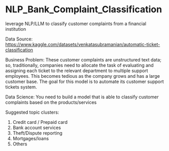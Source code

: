# NLP_Bank_Complaint_Classification
leverage NLP/LLM to classify customer complaints from a financial institution

Data Source:
https://www.kaggle.com/datasets/venkatasubramanian/automatic-ticket-classification

Business Problem:
These customer complaints are unstructured text data; so, traditionally, companies need to allocate the task of evaluating and assigning each ticket to the relevant department to multiple support employees. This becomes tedious as the company grows and has a large customer base. The goal for this model is to automate its customer support tickets system.

Data Science:
You need to build a model that is able to classify customer complaints based on the products/services

Suggested topic clusters:
1. Credit card / Prepaid card
2. Bank account services
3. Theft/Dispute reporting
4. Mortgages/loans
5. Others
